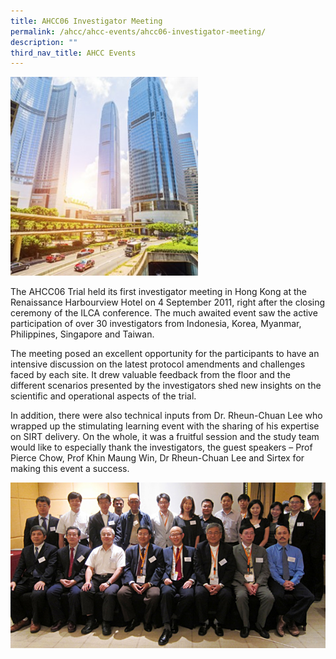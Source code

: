 ```yaml
---
title: AHCC06 Investigator Meeting
permalink: /ahcc/ahcc-events/ahcc06-investigator-meeting/
description: ""
third_nav_title: AHCC Events
---
```

<img src="/images/AHCC%20Trials%20Group/AHCC%20Events/4-1-283x300.jpg" style="width:300px">

The AHCC06 Trial held its first investigator meeting in Hong Kong at the Renaissance Harbourview Hotel on 4 September 2011, right after the closing ceremony of the ILCA conference. The much awaited event saw the active participation of over 30 investigators from Indonesia, Korea, Myanmar, Philippines, Singapore and Taiwan.

The meeting posed an excellent opportunity for the participants to have an intensive discussion on the latest protocol amendments and challenges faced by each site. It drew valuable feedback from the floor and the different scenarios presented by the investigators shed new insights on the scientific and operational aspects of the trial.

In addition, there were also technical inputs from Dr. Rheun-Chuan Lee who wrapped up the stimulating learning event with the sharing of his expertise on SIRT delivery. On the whole, it was a fruitful session and the study team would like to especially thank the investigators, the guest speakers – Prof Pierce Chow, Prof Khin Maung Win, Dr Rheun-Chuan Lee and Sirtex for making this event a success.

![](/images/AHCC%20Trials%20Group/AHCC%20Events/4_image.jpg)